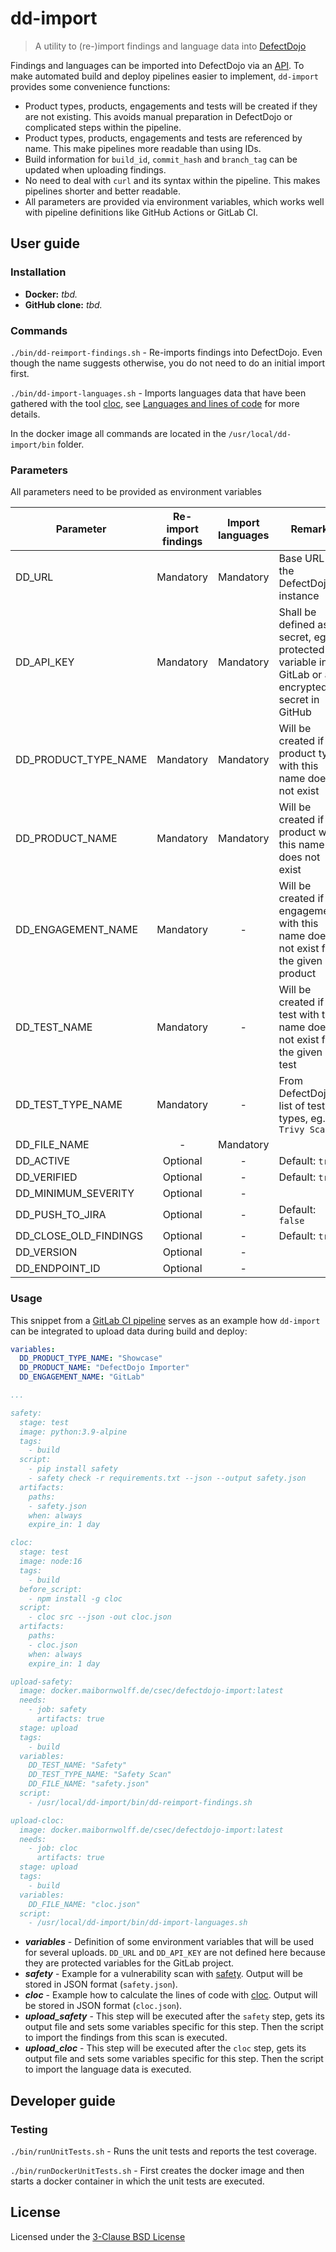 # dd-import

> A utility to (re-)import findings and language data into [DefectDojo](https://www.defectdojo.org/)

Findings and languages can be imported into DefectDojo via an [API](https://defectdojo.github.io/django-DefectDojo/integrations/api-v2-docs/). To make automated build and deploy pipelines easier to implement, `dd-import` provides some convenience functions:

- Product types, products, engagements and tests will be created if they are not existing. This avoids manual preparation in DefectDojo or complicated steps within the pipeline.
- Product types, products, engagements and tests are referenced by name. This make pipelines more readable than using IDs.
- Build information for `build_id`, `commit_hash` and `branch_tag` can be updated when uploading findings.
- No need to deal with `curl` and its syntax within the pipeline. This makes pipelines shorter and better readable.
- All parameters are provided via environment variables, which works well with pipeline definitions like GitHub Actions or GitLab CI.

## User guide

### Installation

- **Docker:** *tbd.*
- **GitHub clone:** *tbd.*

### Commands

`./bin/dd-reimport-findings.sh` - Re-imports findings into DefectDojo. Even though the name suggests otherwise, you do not need to do an initial import first. 

`./bin/dd-import-languages.sh` - Imports languages data that have been gathered with the tool [cloc](https://github.com/AlDanial/cloc), see [Languages and lines of code](https://defectdojo.github.io/django-DefectDojo/integrations/languages/) for more details.

In the docker image all commands are located in the `/usr/local/dd-import/bin` folder.

### Parameters

All parameters need to be provided as environment variables

| Parameter             | Re-import findings | Import languages | Remark |
|-----------------------|:------------------:|:----------------:|--------|
| DD_URL                | Mandatory          | Mandatory        | Base URL of the DefectDojo instance |
| DD_API_KEY            | Mandatory          | Mandatory        | Shall be defined as a secret, eg. a protected variable in GitLab or an encrypted secret in GitHub |
| DD_PRODUCT_TYPE_NAME  | Mandatory          | Mandatory        | Will be created if a product type with this name does not exist |
| DD_PRODUCT_NAME       | Mandatory          | Mandatory        | Will be created if a product with this name does not exist |
| DD_ENGAGEMENT_NAME    | Mandatory          | -                | Will be created if an engagement with this name does not exist for the given product |
| DD_TEST_NAME          | Mandatory          | -                | Will be created if a test with this name does not exist for the given test |
| DD_TEST_TYPE_NAME     | Mandatory          | -                | From DefectDojo's list of test types, eg. `Trivy Scan` | 
| DD_FILE_NAME          | -                  | Mandatory        | |
| DD_ACTIVE             | Optional           | -                | Default: `true` |
| DD_VERIFIED           | Optional           | -                | Default: `true` |
| DD_MINIMUM_SEVERITY   | Optional           | -                | |
| DD_PUSH_TO_JIRA       | Optional           | -                | Default: `false` |
| DD_CLOSE_OLD_FINDINGS | Optional           | -                | Default: `true` |
| DD_VERSION            | Optional           | -                | |
| DD_ENDPOINT_ID        | Optional           | -                | |

### Usage

This snippet from a [GitLab CI pipeline](.gitlab-ci.yml) serves as an example how `dd-import` can be integrated to upload data during build and deploy:

```yaml
variables:
  DD_PRODUCT_TYPE_NAME: "Showcase"
  DD_PRODUCT_NAME: "DefectDojo Importer"
  DD_ENGAGEMENT_NAME: "GitLab"

...

safety:
  stage: test
  image: python:3.9-alpine
  tags:
    - build
  script:
    - pip install safety
    - safety check -r requirements.txt --json --output safety.json
  artifacts:
    paths:
    - safety.json
    when: always
    expire_in: 1 day

cloc:
  stage: test
  image: node:16
  tags:
    - build
  before_script:
    - npm install -g cloc
  script:
    - cloc src --json -out cloc.json
  artifacts:
    paths:
    - cloc.json
    when: always
    expire_in: 1 day

upload-safety:
  image: docker.maibornwolff.de/csec/defectdojo-import:latest
  needs:
    - job: safety
      artifacts: true  
  stage: upload
  tags:
    - build
  variables:
    DD_TEST_NAME: "Safety"
    DD_TEST_TYPE_NAME: "Safety Scan"
    DD_FILE_NAME: "safety.json"
  script:
    - /usr/local/dd-import/bin/dd-reimport-findings.sh

upload-cloc:
  image: docker.maibornwolff.de/csec/defectdojo-import:latest
  needs:
    - job: cloc
      artifacts: true  
  stage: upload
  tags:
    - build
  variables:
    DD_FILE_NAME: "cloc.json"
  script:
    - /usr/local/dd-import/bin/dd-import-languages.sh
```

- ***variables*** - Definition of some environment variables that will be used for several uploads. `DD_URL` and `DD_API_KEY` are not defined here because they are protected variables for the GitLab project.
- ***safety*** - Example for a vulnerability scan with [safety](https://github.com/pyupio/safety). Output will be stored in JSON format (`safety.json`).
- ***cloc*** - Example how to calculate the lines of code with [cloc](https://github.com/AlDanial/cloc). Output will be stored in JSON format (`cloc.json`).
- ***upload_safety*** - This step will be executed after the `safety` step, gets its output file and sets some variables specific for this step. Then the script to import the findings from this scan is executed.
- ***upload_cloc*** - This step will be executed after the `cloc` step, gets its output file and sets some variables specific for this step. Then the script to import the language data is executed.

## Developer guide

### Testing

`./bin/runUnitTests.sh` - Runs the unit tests and reports the test coverage. 

`./bin/runDockerUnitTests.sh` - First creates the docker image and then starts a docker container in which the unit tests are executed.

## License

Licensed under the [3-Clause BSD License](LICENSE.txt)